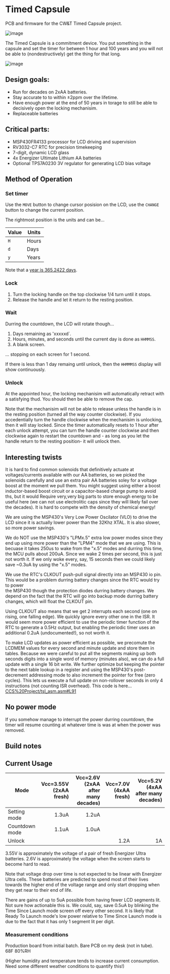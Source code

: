 # Timed Capsule

PCB and firmware for the CW&T Timed Capsule project.

![image](https://github.com/bigjosh/Timed-Capsule/assets/5520281/91afad04-3e84-4fa1-a295-33e6752bc5ca)


The Timed Capsule is a commitment device. You put something in the capsule and set the timer for between 1 hour and 100 years and you will not be able to (nondestructively) get the thing for that long. 

![image](https://github.com/bigjosh/Timed-Capsule/assets/5520281/0ab3330d-875e-4f35-816d-c331ee688e84)


## Design goals:

* Run for decades on 2xAA batteries.
* Stay accurate to to within ±2ppm over the lifetime.
* Have enough power at the end of 50 years in torage to still be able to decisively open the locking mechanisim. 
* Replaceable batteries

## Critical parts:

* MSP430FR4133 processor for LCD driving and supervision
* RV3032-C7 RTC for precision timekeeping
* 7-digit, dynamic LCD glass 
* 4x Energizer Ultimate Lithium AA batteries 
* Optional TPS7A0230 3V regulator for generating LCD bias voltage

## Method of Operation

### Set timer

Use the `MOVE` button to change cursor posision on the LCD, use the `CHANGE` button to change the current position. 

The rightmost position is the units and can be...

| Value | Units | 
| - | - | 
| `H` | Hours |
| `d` | Days |
| `y` | Years | 

Note that a [year is 365.2422 days](https://pumas.nasa.gov/sites/default/files/examples/04_21_97_1.pdf). 

### Lock 

1. Turn the locking handle on the top clockwise 1/4 turn until it stops.
2. Release the handle and let it return to the resting position.

### Wait

Durring the countdown, the LCD  will rotate though...

1. Days remaining as 'xxxxxd`.
2. Hours, minutes, and seconds until the current day is done as `HHMMSS`.
3. A blank screen.

... stopping on each screen for 1 second. 

If there is less than 1 day remaing until unlock, then the `HHMMMSS` display will show continuously. 

### Unlock

At the appointed hour, the locking mechanisim will automatically retract with a satisfying thud. You should then be able to remove the cap.

Note that the mechanisim will not be able to release unless the handle is in the resting position (turned all the way counter clockwise). If you accedentially turn the handle clockwise when the mechanisim is unlocking, then it will stay locked.
Since the timer automatically resets to 1 hour after each unlock attempt, you can turn the handle counter clockwise and then clockwise again to restart the countdown and - as long as you let the handle return to the resting position- it will unlock then.

## Interesting twists

It is hard to find common solenoids that definitively actuate at voltages/currents available with our AA batteries, so we picked the solenoids carefully and use an extra pair AA batteries soley for a voltage boost at the moment we pull them. You might suggest using either a boost inductor-based boost circuit or a capacitor-based charge pump to avoid ths, but it would Require very,very big parts to store enough energy to be useful here (we can not use electrolitic caps since they will likely fail over the decades). It is hard to compete with the density of chemical energy!

We are using the MSP430's Very Low Power Oscilator (VLO) to drive the LCD since it is actually lower power than the 32Khz XTAL. It is also slower, so more power savings. 

We do NOT use the MSP430's "LPMx.5" extra low power modes since they end up using more power than the "LPM4" mode that we are using. This is becuase it takes 250us to wake from the "x.5" modes and durring this time, the MCU pulls about 200uA. Since we wake 2 times per second, this is just not worth it. If we only woke every, say, 15 seconds then we could likely save ~0.3uA by using the "x.5" modes. 

We use the RTC's CLKOUT push-pull signal directly into an MSP430 io pin. This would be a problem durring battery changes since the RTC would try to power  
the MSP430 though the protection diodes durring battery changes. We depend on the fact that the RTC will go into backup mode durring battery changes, which will
float the CLKOUT pin. 

Using CLKOUT also means that we get 2 interrupts each second (one on rising, one falling edge). We quickly ignore every other one in the ISR. It would seem more power efficient to use the periodic timer function of the RTC to generate a 0.5Hz output, but enabling the periodic timer uses an additional 0.2uA (undocumented!), so not worth it. 

To make LCD updates as power efficient as possible, we precomute the LCDMEM values for every second and minute update and store them in tables. Because we were careful to put all the segments making up both seconds digits into a single word of memory (minutes also), we can do a full update with a single 16 bit write. We further optimize but keeping the pointer to the next table lookup in a register and using the MSP430's post-decrement addressing mode to also increment the pointer for free (zero cycles). This lets us execute a full update on non-rollover seconds in only 4 instructions (not counting ISR overhead). This code is here...
[CCS%20Project/tsl_asm.asm#L91](CCS%20Project/tsl_asm.asm#L91)

## No power mode

If you somehow manage to interrupt the power durring countdown, the timer will resume counting at whatever time is was at when the power was removed. 


## Build notes

## Current Usage

| Mode | Vcc=3.55V<br>(2xAA fresh) | Vcc=2.6V<br>(2xAA after many decades) |  Vcc=7.0V<br>(4xAA fresh) | Vcc=5.2V (4xAA after many decades) |
| - | -: | -: | -: | -: |
| Setting mode | 1.3uA | 1.2uA |  |  |
| Countdown mode | 1.1uA | 1.0uA |  |  |
| Unlock |  |  | 1.2A | 1A |

3.55V is approximately the voltage of a pair of fresh Energizer Ultra batteries.
2.6V is approximately the voltage when the screen starts to become hard to read. 

Note that voltage drop over time is not expected to be linear with Energizer Ultra cells. These batteries are predicted to spend most of their lives towards the higher end of the voltage range and only start dropping when they get near to their end of life.  

There are gains of up to 5uA possible from having fewer LCD segments lit. Not sure how actionable this is. We could, say, save 0.5uA by blinking the Time Since Launch mode screen off every other second. It is likely that Ready To Launch mode's low power relative to Time Since Launch mode is due to the fact that it has only 1 segment lit per digit. 

### Measurement conditions

Production board from initial batch. Bare PCB on my desk (not in tube).  
68F
80%RH

(Higher humidity and temperature tends to increase current consumption. Need some different weather conditions to quantify this!) 
